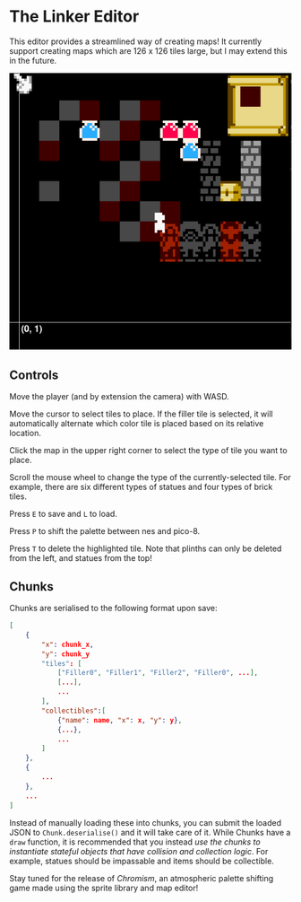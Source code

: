 # The Linker Editor

This editor provides a streamlined way of creating maps! It currently support creating maps which are 126 x 126 tiles large, but I may extend this in the future.

![](screenshot.png)

## Controls

Move the player (and by extension the camera) with WASD.

Move the cursor to select tiles to place. If the filler tile is selected, it will automatically alternate which color tile is placed based on its relative location.

Click the map in the upper right corner to select the type of tile you want to place.

Scroll the mouse wheel to change the type of the currently-selected tile. For example, there are six different types of statues and four types of brick tiles.

Press `E` to save and `L` to load.

Press `P` to shift the palette between nes and pico-8.

Press `T` to delete the highlighted tile. Note that plinths can only be deleted from the left, and statues from the top!

## Chunks

Chunks are serialised to the following format upon save:

```json
[
	{
		"x": chunk_x,
		"y": chunk_y
		"tiles": [
			["Filler0", "Filler1", "Filler2", "Filler0", ...],
			[...],
			...
		],
		"collectibles":[
			{"name": name, "x": x, "y": y},
			{...},
			...
		]
	},
	{
		...
	},
	...
]
```

Instead of manually loading these into chunks, you can submit the loaded JSON to `Chunk.deserialise()` and it will take care of it. While Chunks have a `draw` function, it is recommended that you instead *use the chunks to instantiate stateful objects that have collision and collection logic*. For example, statues should be impassable and items should be collectible.

Stay tuned for the release of *Chromism*, an atmospheric palette shifting game made using the sprite library and map editor!

